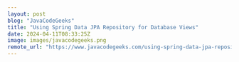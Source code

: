 ```yaml
---
layout: post
blog: "JavaCodeGeeks"
title: "Using Spring Data JPA Repository for Database Views"
date: 2024-04-11T08:33:25Z
image: images/javacodegeeks.png
remote_url: "https://www.javacodegeeks.com/using-spring-data-jpa-repository-for-database-views.html"
---
```

